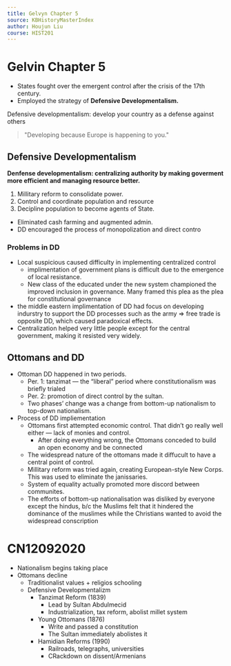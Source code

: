 ```yaml
---
title: Gelvyn Chapter 5
source: KBHistoryMasterIndex
author: Houjun Liu
course: HIST201
---
```


# Gelvin Chapter 5
* States fought over the emergent control after the crisis of the 17th century.
* Employed the strategy of **Defensive Developmentalism.**

Defensive developmentalism: develop your country as a defense against others

> "Developing because Europe is happening to you."

## Defensive Developmentalism
**Denfense developmentalism: centralizing authority by making goverment more efficient and managing resource better.**

1) Millitary reform to consolidate power.
2) Control and coordinate population and resource
3) Decipline population to become agents of State.

* Eliminated cash farming and augmented admin.
* DD encouraged the process of monopolization and direct contro

### Problems in DD
* Local suspicious caused difficulty in implementing centralized control
	 * implimentation of government plans is difficult due to the emergence of local resistance.
	* New class of the educated under the new system championed the improved inclusion in governance. Many framed this plea as the plea for constitutional governance
* the middle eastern implimentation of DD had focus on developing indurstry to support the DD processes such as the army => free trade is opposite DD, which caused paradoxical effects.
* Centralization helped very little people except for the central government, making it resisted very widely.


## Ottomans and DD
* Ottoman DD happened in two periods.
	*  Per. 1: tanzimat — the “liberal” period where constitutionalism was briefly trialed
	* Per. 2: promotion of direct control by the sultan.
	* Two phases’ change was a change from bottom-up nationalism to top-down nationalism.
* Process of DD impliementation
	* Ottomans first attempted economic control. That didn’t go really well either — lack of monies and control.
		* After doing everything wrong, the Ottomans conceded to build an open economy and be connected
	* The widespread nature of the ottomans made it diffucult to have a central point of control.
	* Millitary reform was tried again, creating European-style New Corps. This was used to eliminate the janissaries.
	* System of equality actually promoted more discord between communites.
	* The efforts of bottom-up nationalisation was disliked by everyone except the hindus, b/c the Muslims felt that it hindered the dominance of the muslimes while the Christians wanted to avoid the widespread conscription


# CN12092020

- Nationalism begins taking place
- Ottomans decline
	- Traditionalist values + religios schooling
	- Defensive Developmentalizm
		- Tanzimat Reform (1839)
			- Lead by Sultan Abdulmecid
			- Industrialization, tax reform, abolist millet system
		- Young Ottomans (1876)
			- Write and passed a constitution
			- The Sultan immediately abolistes it
		- Hamidian Reforms (1990) 
			- Railroads, telegraphs, universities
			- CRackdown on dissent/Armenians

